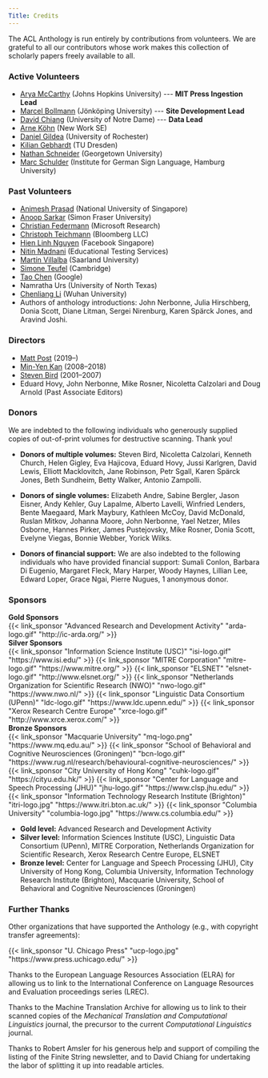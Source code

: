 ```yaml
---
Title: Credits
---
```


The ACL Anthology is run entirely by contributions from volunteers.
We are grateful to all our contributors whose work makes this collection of scholarly papers freely available to all.

### Active Volunteers

+ [Arya McCarthy](https://aryamccarthy.github.io/) (Johns Hopkins University) --- **MIT Press Ingestion Lead**
+ [Marcel Bollmann](https://marcel.bollmann.me/) (Jönköping University) --- **Site Development Lead**
+ [David Chiang](https://www3.nd.edu/~dchiang/) (University of Notre Dame) --- **Data Lead**
+ [Arne Köhn](https://arne.chark.eu) (New Work SE)
+ [Daniel Gildea](https://www.cs.rochester.edu/u/gildea/) (University of Rochester)
+ [Kilian Gebhardt](https://wwwtcs.inf.tu-dresden.de/~kilian/) (TU Dresden)
+ [Nathan Schneider](http://people.cs.georgetown.edu/nschneid/) (Georgetown University)
+ [Marc Schulder](https://marc.schulder.info/) (Institute for German Sign Language, Hamburg University)

### Past Volunteers

+ [Animesh Prasad](http://wing.comp.nus.edu.sg/~animesh/) (National University of Singapore)
+ [Anoop Sarkar](https://www.cs.sfu.ca/~anoop/) (Simon Fraser University)
+ [Christian Federmann](https://www.microsoft.com/en-us/research/people/chrife/) (Microsoft Research)
+ [Christoph Teichmann](https://www.cteichmann.com/) (Bloomberg LLC)
+ [Hien Linh Nguyen](https://sg.linkedin.com/in/linhhienng) (Facebook Singapore)
+ [Nitin Madnani](https://desilinguist.org/) (Educational Testing Services)
+ [Martín Villalba](http://www.coli.uni-saarland.de/~villalba/) (Saarland University)
+ [Simone Teufel](https://www.cl.cam.ac.uk/~sht25/) (Cambridge)
+ [Tao Chen](http://www.cs.jhu.edu/~taochen/) (Google)
+ Namratha Urs (University of North Texas)
+ [Chenliang Li](http://www.lichenliang.net/) (Wuhan University)
+ Authors of anthology introductions: John Nerbonne, Julia Hirschberg, Donia Scott, Diane Litman, Sergei Nirenburg, Karen Spärck Jones, and Aravind Joshi.

### Directors

+ [Matt Post](http://mjpost.github.io/) (2019&ndash;)
+ [Min-Yen Kan](http://www.comp.nus.edu.sg/~kanmy/) (2008&ndash;2018)
+ [Steven Bird](http://stevenbird.net/) (2001&ndash;2007)
+ Eduard Hovy, John Nerbonne, Mike Rosner, Nicoletta Calzolari and Doug Arnold (Past Associate Editors)

### Donors

We are indebted to the following individuals who generously supplied copies of out-of-print volumes for destructive scanning. Thank you!

+ **Donors of multiple volumes:** Steven Bird, Nicoletta Calzolari, Kenneth Church, Helen Gigley, Eva Hajicova, Eduard Hovy, Jussi Karlgren, David Lewis, Elliott Macklovitch, Jane Robinson, Petr Sgall, Karen Spärck Jones, Beth Sundheim, Betty Walker, Antonio Zampolli.

+ **Donors of single volumes:** Elizabeth Andre, Sabine Bergler, Jason Eisner, Andy Kehler, Guy Lapalme, Alberto Lavelli, Winfried Lenders, Bente Maegaard, Mark Maybury, Kathleen McCoy, David McDonald, Ruslan Mitkov, Johanna Moore, John Nerbonne, Yael Netzer, Miles Osborne, Hannes Pirker, James Pustejovsky, Mike Rosner, Donia Scott, Evelyne Viegas, Bonnie Webber, Yorick Wilks.

+ **Donors of financial support:** We are also indebted to the following individuals who have provided financial support: Sumali Conlon, Barbara Di Eugenio, Margaret Fleck, Mary Harper, Woody Haynes, Lillian Lee, Edward Loper, Grace Ngai, Pierre Nugues, 1 anonymous donor.

### Sponsors

<div class="row">
  <div class="col-lg-8 pr-1">
    <div class="card my-2">
      <div class="card-header bg-gold text-center">
        <strong>Gold Sponsors</strong>
      </div>
      <div class="card-body d-flex flex-wrap"> <!-- "d-flex flex-wrap" lets the logos align nicely -->
        {{< link_sponsor "Advanced Research and Development Activity" "arda-logo.gif" "http://ic-arda.org/" >}}
      </div>
    </div>
    <div class="card my-2">
      <div class="card-header bg-silver text-center">
        <strong>Silver Sponsors</strong>
      </div>
      <div class="card-body d-flex flex-wrap">
        {{< link_sponsor "Information Science Institute (USC)" "isi-logo.gif" "https://www.isi.edu/" >}}
        {{< link_sponsor "MITRE Corporation" "mitre-logo.gif" "https://www.mitre.org/" >}}
        {{< link_sponsor "ELSNET" "elsnet-logo.gif" "http://www.elsnet.org/" >}}
        {{< link_sponsor "Netherlands Organization for Scientific Research (NWO)" "nwo-logo.gif" "https://www.nwo.nl/" >}}
        {{< link_sponsor "Linguistic Data Consortium (UPenn)" "ldc-logo.gif" "https://www.ldc.upenn.edu/" >}}
        {{< link_sponsor "Xerox Research Centre Europe" "xrce-logo.gif" "http://www.xrce.xerox.com/" >}}
      </div>
    </div>
  </div>
  <div class="col-lg-4 pl-1">
    <div class="card my-2">
      <div class="card-header bg-bronze text-center">
        <strong>Bronze Sponsors</strong>
      </div>
      <div class="card-body d-flex flex-wrap">
        {{< link_sponsor "Macquarie University" "mq-logo.png" "https://www.mq.edu.au/" >}}
        {{< link_sponsor "School of Behavioral and Cognitive Neurosciences (Groningen)" "bcn-logo.gif" "https://www.rug.nl/research/behavioural-cognitive-neurosciences/" >}}
        {{< link_sponsor "City University of Hong Kong" "cuhk-logo.gif" "https://cityu.edu.hk/" >}}
        {{< link_sponsor "Center for Language and Speech Processing (JHU)" "jhu-logo.gif" "https://www.clsp.jhu.edu/" >}}
        {{< link_sponsor "Information Technology Research Institute (Brighton)" "itri-logo.jpg" "https://www.itri.bton.ac.uk/" >}}
        {{< link_sponsor "Columbia University" "columbia-logo.jpg" "https://www.cs.columbia.edu/" >}}
      </div>
    </div>
  </div>
</div>

+ **Gold level:** Advanced Research and Development Activity
+ **Silver level:** Information Sciences Institute (USC), Linguistic Data Consortium (UPenn), MITRE Corporation, Netherlands Organization for Scientific Research, Xerox Research Centre Europe, ELSNET
+ **Bronze level:** Center for Language and Speech Processing (JHU), City University of Hong Kong, Columbia University, Information Technology Research Institute (Brighton), Macquarie University, School of Behavioral and Cognitive Neurosciences (Groningen)

### Further Thanks

Other organizations that have supported the Anthology (e.g., with copyright transfer agreements):

<p class="text-center">
{{< link_sponsor "U. Chicago Press" "ucp-logo.jpg" "https://www.press.uchicago.edu/" >}}
</p>

Thanks to the European Language Resources Association (ELRA) for allowing us to link to the International Conference on Language Resources and Evaluation proceedings series (LREC).

Thanks to the Machine Translation Archive for allowing us to link to their scanned copies of the *Mechanical Translation and Computational Linguistics* journal, the precursor to the current *Computational Linguistics* journal.

Thanks to Robert Amsler for his generous help and support of compiling the listing of the Finite String newsletter, and to David Chiang for undertaking the labor of splitting it up into readable articles.
